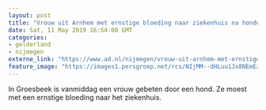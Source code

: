 ```yaml
---
layout: post
title: "Vrouw uit Arnhem met ernstige bloeding naar ziekenhuis na hondenbeet in Groesbeek"
date: Sat, 11 May 2019 16:54:00 GMT
categories: 
- gelderland 
- nijmegen 
externe_link: "https://www.ad.nl/nijmegen/vrouw-uit-arnhem-met-ernstige-bloeding-naar-ziekenhuis-na-hondenbeet-in-groesbeek~ac236e4b/"
feature_image: "https://images1.persgroep.net/rcs/NIjMM--dHLuu1Jx8NEmEzP-BznY/diocontent/147992850/_fitwidth/400/?appId=21791a8992982cd8da851550a453bd7f&quality=0.7"
---
```


In Groesbeek is vanmiddag een vrouw gebeten door een hond. Ze moest met een ernstige bloeding naar het ziekenhuis.
